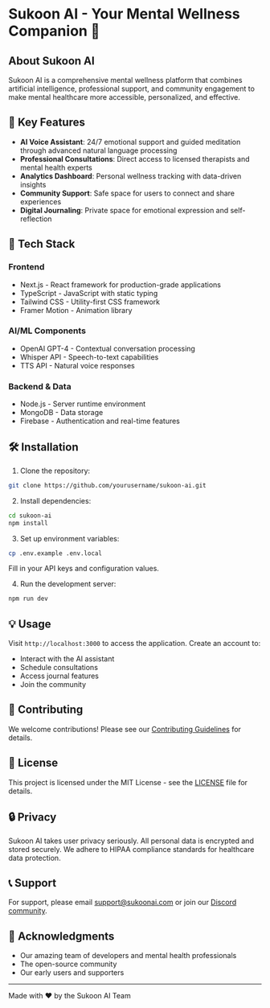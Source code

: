 # Sukoon AI - Your Mental Wellness Companion 🌟


## About Sukoon AI

Sukoon AI is a comprehensive mental wellness platform that combines artificial intelligence, professional support, and community engagement to make mental healthcare more accessible, personalized, and effective.

## 🌟 Key Features

- **AI Voice Assistant**: 24/7 emotional support and guided meditation through advanced natural language processing
- **Professional Consultations**: Direct access to licensed therapists and mental health experts
- **Analytics Dashboard**: Personal wellness tracking with data-driven insights
- **Community Support**: Safe space for users to connect and share experiences
- **Digital Journaling**: Private space for emotional expression and self-reflection

## 🚀 Tech Stack

### Frontend
- Next.js - React framework for production-grade applications
- TypeScript - JavaScript with static typing
- Tailwind CSS - Utility-first CSS framework
- Framer Motion - Animation library

### AI/ML Components
- OpenAI GPT-4 - Contextual conversation processing
- Whisper API - Speech-to-text capabilities
- TTS API - Natural voice responses

### Backend & Data
- Node.js - Server runtime environment
- MongoDB - Data storage
- Firebase - Authentication and real-time features

## 🛠️ Installation

1. Clone the repository:
```bash
git clone https://github.com/yourusername/sukoon-ai.git
```

2. Install dependencies:
```bash
cd sukoon-ai
npm install
```

3. Set up environment variables:
```bash
cp .env.example .env.local
```
Fill in your API keys and configuration values.

4. Run the development server:
```bash
npm run dev
```

## 💡 Usage

Visit `http://localhost:3000` to access the application. Create an account to:
- Interact with the AI assistant
- Schedule consultations
- Access journal features
- Join the community

## 🤝 Contributing

We welcome contributions! Please see our [Contributing Guidelines](CONTRIBUTING.md) for details.

## 📄 License

This project is licensed under the MIT License - see the [LICENSE](LICENSE) file for details.

## 🔒 Privacy

Sukoon AI takes user privacy seriously. All personal data is encrypted and stored securely. We adhere to HIPAA compliance standards for healthcare data protection.

## 📞 Support

For support, please email support@sukoonai.com or join our [Discord community](https://discord.gg/sukoonai).

## 🌟 Acknowledgments

- Our amazing team of developers and mental health professionals
- The open-source community
- Our early users and supporters

---

Made with ❤️ by the Sukoon AI Team 